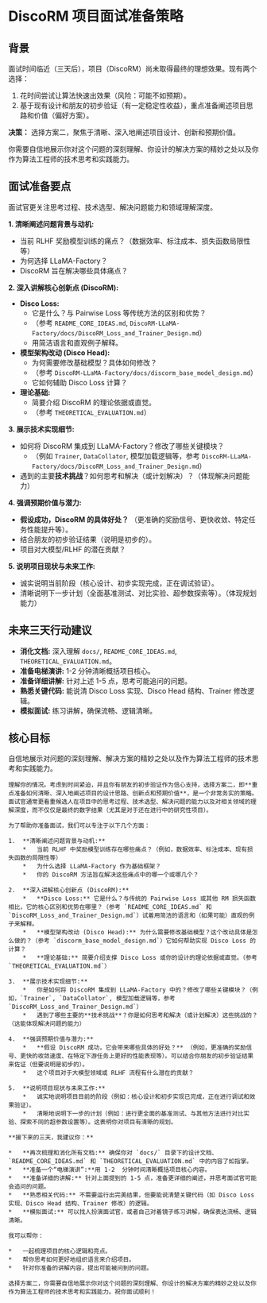 # DiscoRM 项目面试准备策略

## 背景

面试时间临近（三天后），项目（DiscoRM）尚未取得最终的理想效果。现有两个选择：

1.  花时间尝试让算法快速出效果（风险：可能不如预期）。
2.  基于现有设计和朋友的初步验证（有一定稳定性收益），重点准备阐述项目思路和价值（偏好方案）。

**决策：** 选择方案二，聚焦于清晰、深入地阐述项目设计、创新和预期价值。

你需要自信地展示你对这个问题的深刻理解、你设计的解决方案的精妙之处以及你作为算法工程师的技术思考和实践能力。


## 面试准备要点

面试官更关注思考过程、技术选型、解决问题能力和领域理解深度。

**1. 清晰阐述问题背景与动机:**

*   当前 RLHF 奖励模型训练的痛点？（数据效率、标注成本、损失函数局限性等）
*   为何选择 LLaMA-Factory？
*   DiscoRM 旨在解决哪些具体痛点？

**2. 深入讲解核心创新点 (DiscoRM):**

*   **Disco Loss:**
    *   它是什么？与 Pairwise Loss 等传统方法的区别和优势？
    *   （参考 `README_CORE_IDEAS.md`, `DiscoRM-LLaMA-Factory/docs/DiscoRM_Loss_and_Trainer_Design.md`）
    *   用简洁语言和直观例子解释。
*   **模型架构改动 (Disco Head):**
    *   为何需要修改基础模型？具体如何修改？
    *   （参考 `DiscoRM-LLaMA-Factory/docs/discorm_base_model_design.md`）
    *   它如何辅助 Disco Loss 计算？
*   **理论基础:**
    *   简要介绍 DiscoRM 的理论依据或直觉。
    *   （参考 `THEORETICAL_EVALUATION.md`）

**3. 展示技术实现细节:**

*   如何将 DiscoRM 集成到 LLaMA-Factory？修改了哪些关键模块？
    *   （例如 `Trainer`, `DataCollator`, 模型加载逻辑等，参考 `DiscoRM-LLaMA-Factory/docs/DiscoRM_Loss_and_Trainer_Design.md`）
*   遇到的主要**技术挑战**？如何思考和解决（或计划解决）？（体现解决问题能力）

**4. 强调预期价值与潜力:**

*   **假设成功，DiscoRM 的具体好处？** （更准确的奖励信号、更快收敛、特定任务性能提升等）。
*   结合朋友的初步验证结果（说明是初步的）。
*   项目对大模型/RLHF 的潜在贡献？

**5. 说明项目现状与未来工作:**

*   诚实说明当前阶段（核心设计、初步实现完成，正在调试验证）。
*   清晰说明下一步计划（全面基准测试、对比实验、超参数探索等）。（体现规划能力）

## 未来三天行动建议

*   **消化文档:** 深入理解 `docs/`, `README_CORE_IDEAS.md`, `THEORETICAL_EVALUATION.md`。
*   **准备电梯演讲:** 1-2 分钟清晰概括项目核心。
*   **准备详细讲解:** 针对上述 1-5 点，思考可能追问的问题。
*   **熟悉关键代码:** 能说清 Disco Loss 实现、Disco Head 结构、Trainer 修改逻辑。
*   **模拟面试:** 练习讲解，确保流畅、逻辑清晰。

## 核心目标

自信地展示对问题的深刻理解、解决方案的精妙之处以及作为算法工程师的技术思考和实践能力。 



```text
理解你的情况。考虑到时间紧迫，并且你有朋友的初步验证作为信心支持，选择方案二，即**重点准备如何清晰、深入地阐述项目的设计思路、创新点和预期价值**，是一个非常务实的策略。面试官通常更看重候选人在项目中的思考过程、技术选型、解决问题的能力以及对相关领域的理解深度，而不仅仅是最终的数字结果（尤其是对于还在进行中的研究性项目）。

为了帮助你准备面试，我们可以专注于以下几个方面：

1.  **清晰阐述问题背景与动机:**
    *   当前 RLHF 中奖励模型训练存在哪些痛点？（例如，数据效率、标注成本、现有损失函数的局限性等）
    *   为什么选择 LLaMA-Factory 作为基础框架？
    *   你的 DiscoRM 方法旨在解决这些痛点中的哪一个或哪几个？

2.  **深入讲解核心创新点 (DiscoRM):**
    *   **Disco Loss:** 它是什么？与传统的 Pairwise Loss 或其他 RM 损失函数相比，它的核心区别和优势在哪里？（参考 `README_CORE_IDEAS.md` 和 `DiscoRM_Loss_and_Trainer_Design.md`）试着用简洁的语言和（如果可能）直观的例子来解释。
    *   **模型架构改动 (Disco Head):** 为什么需要修改基础模型？这个改动具体是怎么做的？（参考 `discorm_base_model_design.md`）它如何帮助实现 Disco Loss 的计算？
    *   **理论基础:** 简要介绍支撑 Disco Loss 或你的设计的理论依据或直觉。（参考 `THEORETICAL_EVALUATION.md`）

3.  **展示技术实现细节:**
    *   你是如何将 DiscoRM 集成到 LLaMA-Factory 中的？修改了哪些关键模块？（例如，`Trainer`, `DataCollator`, 模型加载逻辑等，参考 `DiscoRM_Loss_and_Trainer_Design.md`）
    *   遇到了哪些主要的**技术挑战**？你是如何思考和解决（或计划解决）这些挑战的？（这能体现解决问题的能力）

4.  **强调预期价值与潜力:**
    *   **假设 DiscoRM 成功，它会带来哪些具体的好处？** （例如，更准确的奖励信号、更快的收敛速度、在特定下游任务上更好的性能表现等）。可以结合你朋友的初步验证结果来佐证（但要说明是初步的）。
    *   这个项目对于大模型领域或 RLHF 流程有什么潜在的贡献？

5.  **说明项目现状与未来工作:**
    *   诚实地说明项目目前的阶段（例如：核心设计和初步实现已完成，正在进行调试和效果验证）。
    *   清晰地说明下一步的计划（例如：进行更全面的基准测试、与其他方法进行对比实验、探索不同的超参数设置等）。这表明你对项目有清晰的规划。

**接下来的三天，我建议你：**

*   **再次梳理和消化所有文档:** 确保你对 `docs/` 目录下的设计文档、`README_CORE_IDEAS.md` 和 `THEORETICAL_EVALUATION.md` 中的内容了如指掌。
*   **准备一个“电梯演讲”:**用 1-2  分钟时间清晰概括项目核心内容。
*   **准备详细的讲解:** 针对上面提到的 1-5 点，准备更详细的阐述，并思考面试官可能会追问的问题。
*   **熟悉相关代码:** 不需要运行出完美结果，但要能说清楚关键代码（如 Disco Loss 实现、Disco Head 结构、Trainer 修改）的逻辑。
*   **模拟面试:** 可以找人扮演面试官，或者自己对着镜子练习讲解，确保表达流畅、逻辑清晰。

我可以帮你：

*   一起梳理项目的核心逻辑和亮点。
*   帮你思考如何更好地组织语言来介绍项目。
*   针对你准备的讲解内容，提出可能被问到的问题。

选择方案二，你需要自信地展示你对这个问题的深刻理解、你设计的解决方案的精妙之处以及你作为算法工程师的技术思考和实践能力。祝你面试顺利！
```